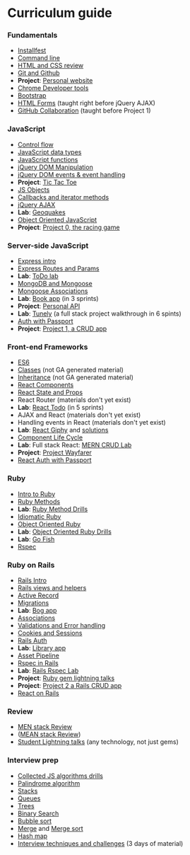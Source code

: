 # Curriculum guide

### Fundamentals
  * [Installfest](https://github.com/sf-wdi-labs/installfest)
  * [Command line](https://github.com/SF-WDI-LABS/command-line)
  * [HTML and CSS review](https://github.com/sf-wdi-labs/html-css-review)
  * [Git and Github](https://github.com/sf-wdi-labs/git-github)
  * **Project**: [Personal website](https://github.com/SF-WDI-LABS/personal-portfolio)
  * [Chrome Developer tools](https://github.com/SF-WDI-LABS/dev-tools)
  * [Bootstrap](https://github.com/SF-WDI-LABS/bootstrap)
  * [HTML Forms](https://github.com/SF-WDI-LABS/html-forms) (taught right before jQuery AJAX)
  * [GitHub Collaboration](https://github.com/SF-WDI-LABS/github-collaboration) (taught before Project 1)
### JavaScript
  * [Control flow](https://github.com/sf-wdi-labs/js-control-flow)
  * [JavaScript data types](https://github.com/sf-wdi-labs/js-data-types)
  * [JavaScript functions](https://github.com/sf-wdi-labs/js-functions)
  * [jQuery DOM Manipulation](https://github.com/SF-WDI-LABS/dom-manipulation)
  * [jQuery DOM events & event handling](https://github.com/sf-wdi-labs/dom-events-jquery)
  * **Project**: [Tic Tac Toe](https://github.com/SF-WDI-LABS/tic-tac-toe)
  * [JS Objects](https://github.com/SF-WDI-LABS/js-objects)
  * [Callbacks and iterator methods](https://github.com/SF-WDI-LABS/iterator-methods)
  * [jQuery AJAX](https://github.com/SF-WDI-LABS/intro-ajax)
  * **Lab**: [Geoquakes](https://github.com/SF-WDI-LABS/geoquakes)
  * [Object Oriented JavaScript](https://github.com/SF-WDI-LABS/js-oop-flower-power)
  * **Project**: [Project 0, the racing game](https://github.com/sf-wdi-labs/project-0)
### Server-side JavaScript
  * [Express intro](https://github.com/SF-WDI-LABS/express)
  * [Express Routes and Params](https://github.com/sf-wdi-labs/express-dynamic-routes)
  * **Lab**: [ToDo lab](https://github.com/sf-wdi-labs/test-driven-todo-api)
  * [MongoDB and Mongoose](https://github.com/SF-WDI-LABS/mongoose)
  * [Mongoose Associations](https://github.com/SF-WDI-LABS/mongoose-associations)
  * **Lab**: [Book app](https://github.com/SF-WDI-LABS/mongoose-books-app) (in 3 sprints)
  * **Project**: [Personal API](https://github.com/SF-WDI-LABS/express-personal-api)
  * **Lab**: [Tunely](https://github.com/SF-WDI-LABS/tunely) (a full stack project walkthrough in 6 spints)
  * [Auth with Passport](https://github.com/SF-WDI-LABS/express-microblog-add-auth)
  * **Project**: [Project 1, a CRUD app](https://github.com/SF-WDI-LABS/project-01)
### Front-end Frameworks
  * [ES6](https://github.com/SF-WDI-LABS/es6)
  * [Classes](http://javascript.info/class) (not GA generated material)
  * [Inheritance](http://javascript.info/class-inheritance) (not GA generated material)
  * [React Components](https://github.com/SF-WDI-LABS/react-intro)
  * [React State and Props](https://github.com/SF-WDI-LABS/react-intro-2)
  * React Router (materials don't yet exist)
  * **Lab**: [React Todo](https://github.com/SF-WDI-LABS/react-todo-walkthrough-jquery) (in 5 sprints)
  * AJAX and React (materials don't yet exist)
  * Handling events in React (materials don't yet exist)
  * **Lab**: [React Giphy](https://github.com/SF-WDI-LABS/react-giphy) and [solutions](https://github.com/SF-WDI-LABS/react-giphy-solution)
  * [Component Life Cycle](https://github.com/SF-WDI-LABS/react-component-lifecycle)
  * **Lab**: Full stack React: [MERN CRUD Lab](https://github.com/SF-WDI-LABS/react-component-lifecycle)
  * **Project**: [Project Wayfarer](https://github.com/SF-WDI-labs/project-wayfarer)
  * [React Auth with Passport](https://github.com/SF-WDI-LABS/React-And-Passport)
### Ruby
  * [Intro to Ruby](https://github.com/SF-WDI-LABS/intro-ruby)
  * [Ruby Methods](https://github.com/SF-WDI-LABS/ruby-methods)
  * **Lab**: [Ruby Method Drills](https://github.com/SF-WDI-LABS/ruby-method-drills)
  * [Idiomatic Ruby](https://github.com/SF-WDI-LABS/idiomatic-ruby)
  * [Object Oriented Ruby](https://github.com/sf-wdi-LABS/ruby-oop)
  * **Lab**: [Object Oriented Ruby Drills](https://github.com/sf-wdi-LABS/ruby-monster-oop)
  * **Lab**: [Go Fish](https://github.com/SF-WDI-LABS/go-fish-card-game)
  * [Rspec](https://github.com/SF-WDI-LABS/rspec)
### Ruby on Rails
  * [Rails Intro](https://github.com/sf-wdi-labs/rails-intro)
  * [Rails views and helpers](https://github.com/SF-WDI-LABS/rails-views-and-helpers)
  * [Active Record](https://github.com/SF-WDI-LABS/active-record)
  * [Migrations](https://github.com/SF-WDI-LABS/migrations)
  * **Lab**: [Bog app](https://github.com/SF-WDI-LABS/rails_bog_app)
  * [Associations](https://github.com/SF-WDI-LABS/rails-associations)
  * [Validations and Error handling](https://github.com/SF-WDI-LABS/rails-validations-errors)
  * [Cookies and Sessions](https://github.com/SF-WDI-LABS/cookies-sessions)
  * [Rails Auth](https://github.com/SF-WDI-LABS/rails-auth)
  * **Lab**: [Library app](https://github.com/SF-WDI-LABS/public-library-app)
  * [Asset Pipeline](https://github.com/SF-WDI-LABS/rails-asset-pipeline)
  * [Rspec in Rails](https://github.com/SF-WDI-LABS/testing-with-rspec)
  * **Lab**: [Rails Rspec Lab](https://github.com/SF-WDI-LABS/rspec_testing_inventory)
  * **Project**: [Ruby gem lightning talks](https://github.com/SF-WDI-LABS/ruby-gem-lightning-talks)
  * **Project**: [Project 2 a Rails CRUD app](https://github.com/sf-wdi-labs/project-02)
  * [React on Rails](https://github.com/SF-WDI-LABS/react-on-webpack-on-rails)
### Review
  * [MEN stack Review](https://github.com/SF-WDI-LABS/MEN-review)
  * ([MEAN stack Review](https://github.com/SF-WDI-LABS/MEAN-review))
  * [Student Lightning talks](https://github.com/SF-WDI-LABS/lightning-talk) (any technology, not just gems)
### Interview prep
  * [Collected JS algorithms drills](https://github.com/SF-WDI-LABS/js-algorithms-drills)
  * [Palindrome algorithm](https://github.com/SF-WDI-LABS/js-algorithms-drills/tree/master/palindromes)
  * [Stacks](https://github.com/SF-WDI-LABS/stacks)
  * [Queues](https://github.com/SF-WDI-LABS/queues)
  * [Trees](https://github.com/SF-WDI-LABS/trees)
  * [Binary Search](https://github.com/SF-WDI-LABS/binary-search)
  * [Bubble sort](https://github.com/SF-WDI-LABS/bubble-sort)
  * [Merge](https://github.com/SF-WDI-LABS/merge) and [Merge sort](https://github.com/SF-WDI-LABS/mergesort)
  * [Hash map](https://github.com/SF-WDI-LABS/hash-map-lab)
  * [Interview techniques and challenges](https://github.com/SF-WDI-LABS/interview-prep) (3 days of material)
